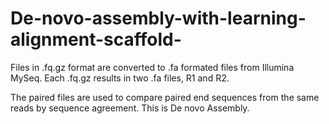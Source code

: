 # De-novo-assembly-with-learning-alignment-scaffold-

Files in .fq.gz format are converted to .fa formated files from Illumina MySeq. Each .fq.gz results in two .fa files, R1 and R2.

The paired files are used to compare paired end sequences from the same reads by sequence agreement. This is De novo Assembly. 

